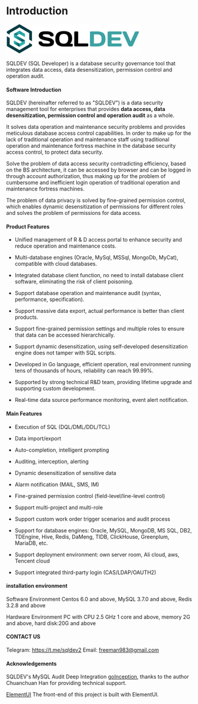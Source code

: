# Introduction
![logo](./img/logo.png "logo")



SQLDEV (SQL Developer) is a database security governance tool that integrates data access, data desensitization, permission control and operation audit.


#### Software Introduction

SQLDEV (hereinafter referred to as "SQLDEV") is a data security management tool for enterprises that provides **data access, data desensitization, permission control and operation audit** as a whole.

It solves data operation and maintenance security problems and provides meticulous database access control capabilities. In order to make up for the lack of traditional operation and maintenance staff using traditional operation and maintenance fortress machine in the database security access control, to protect data security.

Solve the problem of data access security contradicting efficiency, based on the BS architecture, it can be accessed by browser and can be logged in through account authorization, thus making up for the problem of cumbersome and inefficient login operation of traditional operation and maintenance fortress machines.

The problem of data privacy is solved by fine-grained permission control, which enables dynamic desensitization of permissions for different roles and solves the problem of permissions for data access.



#### Product Features

* Unified management of R & D access portal to enhance security and reduce operation and maintenance costs.

* Multi-database engines (Oracle, MySql, MSSql, MongoDb, MyCat), compatible with cloud databases.

* Integrated database client function, no need to install database client software, eliminating the risk of client poisoning.

* Support database operation and maintenance audit (syntax, performance, specification).

* Support massive data export, actual performance is better than client products.

* Support fine-grained permission settings and multiple roles to ensure that data can be accessed hierarchically.

* Support dynamic desensitization, using self-developed desensitization engine does not tamper with SQL scripts.

* Developed in Go language, efficient operation, real environment running tens of thousands of hours, reliability can reach 99.99%.

* Supported by strong technical R&D team, providing lifetime upgrade and supporting custom development.

* Real-time data source performance monitoring, event alert notification.


#### Main Features

- Execution of SQL (DQL/DML/DDL/TCL)

- Data import/export

- Auto-completion, intelligent prompting

- Auditing, interception, alerting

- Dynamic desensitization of sensitive data

- Alarm notification (MAIL, SMS, IM)

- Fine-grained permission control (field-level/line-level control)

- Support multi-project and multi-role

- Support custom work order trigger scenarios and audit process

- Support for database engines: Oracle, MySQL, MongoDB, MS SQL, DB2, TDEngine, Hive, Redis, DaMeng, TIDB, ClickHouse, Greenplum, MariaDB, etc.

- Support deployment environment: own server room, Ali cloud, aws, Tencent cloud

- Support integrated third-party login (CAS/LDAP/OAUTH2)





#### installation environment

Software Environment
Centos 6.0 and above, MySQL 3.7.0 and above, Redis 3.2.8 and above

Hardware Environment
PC with CPU 2.5 GHz 1 core and above, memory 2G and above, hard disk:20G and above



#### CONTACT US

Telegram: https://t.me/sqldev2
Email: freeman983@gmail.com



#### Acknowledgements

SQLDEV's MySQL Audit Deep Integration [goInception](https://github.com/hanchuanchuan/goInception), thanks to the author Chuanchuan Han for providing technical support.

[ElementUI](https://element.eleme.io/) The front-end of this project is built with ElementUI.
